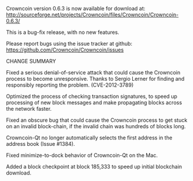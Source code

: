 Crowncoin version 0.6.3 is now available for download at:
  http://sourceforge.net/projects/Crowncoin/files/Crowncoin/Crowncoin-0.6.3/

This is a bug-fix release, with no new features.

Please report bugs using the issue tracker at github:
  https://github.com/Crowncoin/Crowncoin/issues

CHANGE SUMMARY

Fixed a serious denial-of-service attack that could cause the
Crowncoin process to become unresponsive. Thanks to Sergio Lerner
for finding and responsibly reporting the problem. (CVE-2012-3789)

Optimized the process of checking transaction signatures, to
speed up processing of new block messages and make propagating
blocks across the network faster.

Fixed an obscure bug that could cause the Crowncoin process to get
stuck on an invalid block-chain, if the invalid chain was
hundreds of blocks long.

Crowncoin-Qt no longer automatically selects the first address
in the address book (Issue #1384).

Fixed minimize-to-dock behavior of Crowncoin-Qt on the Mac.

Added a block checkpoint at block 185,333 to speed up initial
blockchain download.
